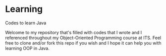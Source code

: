 # Learning
Codes to learn Java

Welcome to my repository that's filled with codes that I wrote and I referenced throughout my Object-Oriented Programming course at ITS.
Feel free to clone and/or fork this repo if you wish and I hope it can help you with learning OOP in Java.
